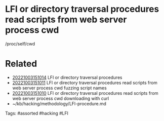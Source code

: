 # LFI or directory traversal procedures read scripts from web server process cwd
/proc/self/cwd

# Related
- [20221003151014](/zet/20221003151014/README.md) LFI or directory traversal procedures
- [20221003151011](/zet/20221003151011/README.md) LFI or directory traversal procedures read scripts from web server process cwd fuzzing script names
- [20221003151010](/zet/20221003151010/README.md) LFI or directory traversal procedures read scripts from web server process cwd downloading with curl 
- ~/kb/hacking/methodology/LFI-procedure.md

Tags:
    #assorted #hacking #LFI
